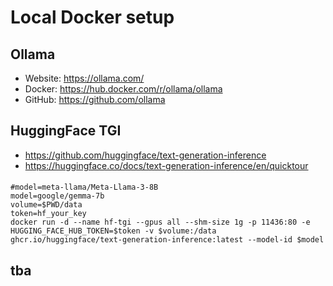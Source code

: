 # Local Docker setup

## Ollama

- Website: https://ollama.com/
- Docker: https://hub.docker.com/r/ollama/ollama
- GitHub: https://github.com/ollama

## HuggingFace TGI

- https://github.com/huggingface/text-generation-inference
- https://huggingface.co/docs/text-generation-inference/en/quicktour

####   

```shell
#model=meta-llama/Meta-Llama-3-8B
model=google/gemma-7b
volume=$PWD/data
token=hf_your_key
docker run -d --name hf-tgi --gpus all --shm-size 1g -p 11436:80 -e HUGGING_FACE_HUB_TOKEN=$token -v $volume:/data ghcr.io/huggingface/text-generation-inference:latest --model-id $model
```

## tba

